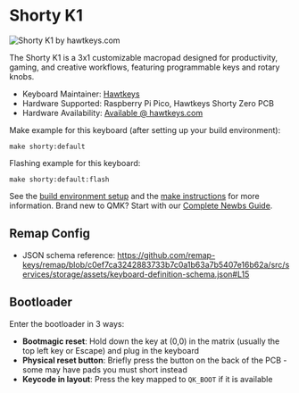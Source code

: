 # Shorty K1

![Shorty K1 by hawtkeys.com](https://hawtkeys.com/wp-content/uploads/2025/06/12-crop2.png)

The Shorty K1 is a 3x1 customizable macropad designed for productivity, gaming, and creative workflows, featuring programmable keys and rotary knobs.

* Keyboard Maintainer: [Hawtkeys](https://github.com/hawtkeys)
* Hardware Supported: Raspberry Pi Pico, Hawtkeys Shorty Zero PCB
* Hardware Availability: [Available @ hawtkeys.com](https://hawtkeys.com)

Make example for this keyboard (after setting up your build environment):

    make shorty:default

Flashing example for this keyboard:

    make shorty:default:flash

See the [build environment setup](https://docs.qmk.fm/#/getting_started_build_tools) and the [make instructions](https://docs.qmk.fm/#/getting_started_make_guide) for more information. Brand new to QMK? Start with our [Complete Newbs Guide](https://docs.qmk.fm/#/newbs).

## Remap Config

* JSON schema reference: https://github.com/remap-keys/remap/blob/c0ef7ca3242883733b7c0a1b63a7b5407e16b62a/src/services/storage/assets/keyboard-definition-schema.json#L15

## Bootloader

Enter the bootloader in 3 ways:

* **Bootmagic reset**: Hold down the key at (0,0) in the matrix (usually the top left key or Escape) and plug in the keyboard
* **Physical reset button**: Briefly press the button on the back of the PCB - some may have pads you must short instead
* **Keycode in layout**: Press the key mapped to `QK_BOOT` if it is available